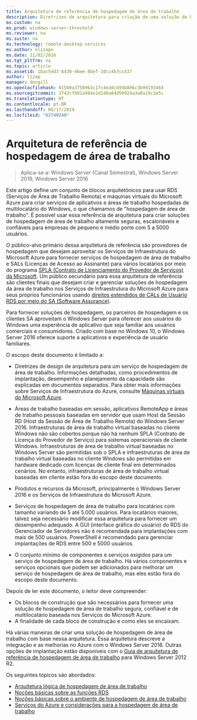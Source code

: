 ```yaml
---
title: Arquitetura de referência de hospedagem de área de trabalho
description: Diretrizes de arquitetura para criação de uma solução de hospedagem de área de trabalho com o RDS e o Azure.
ms.custom: na
ms.prod: windows-server-threshold
ms.reviewer: na
ms.suite: na
ms.technology: remote-desktop-services
ms.author: elizapo
ms.date: 11/02/2016
ms.tgt_pltfrm: na
ms.topic: article
ms.assetid: 1bac5dd3-8430-46ee-8bef-10cc4b7cc437
author: lizap
manager: dongill
ms.openlocfilehash: 01560a3758963c17c4ea0cb94b806c3b99193464
ms.sourcegitcommit: 3743cf691a984e1d140a04d50924a3a0a19c3e5c
ms.translationtype: HT
ms.contentlocale: pt-BR
ms.lasthandoff: 06/17/2019
ms.locfileid: "63749240"
---
```

# <a name="desktop-hosting-reference-architecture"></a>Arquitetura de referência de hospedagem de área de trabalho

>Aplica-se a: Windows Server (Canal Semestral), Windows Server 2019, Windows Server 2016

Este artigo define um conjunto de blocos arquitetônicos para usar RDS (Serviços de Área de Trabalho Remota) e máquinas virtuais do Microsoft Azure para criar serviços de aplicativos e áreas de trabalho hospedadas de multilocatário do Windows, o que chamamos de "hospedagem de área de trabalho". É possível usar essa referência de arquitetura para criar soluções de hospedagem de área de trabalho altamente seguras, escalonáveis e confiáveis para empresas de pequeno e médio porte com 5 a 5000 usuários.    
  
O público-alvo primário dessa arquitetura de referência são provedores de hospedagem que desejam aproveitar os Serviços de Infraestrutura do Microsoft Azure para fornecer serviços de hospedagem de área de trabalho e SALs (Licenças de Acesso ao Assinante) para vários locatários por meio do programa [SPLA (Contrato de Licenciamento do Provedor de Serviços) da Microsoft](https://www.microsoft.com/hosting/en/us/licensing/splabenefits.aspx). Um público secundário para essa arquitetura de referência são clientes finais que desejam criar e gerenciar soluções de hospedagem da área de trabalho nos Serviços de Infraestrutura do Microsoft Azure para seus próprios funcionários usando [direitos estendidos de CALs de Usuário RDS por meio do SA (Software Assurance)](https://download.microsoft.com/download/6/B/A/6BA3215A-C8B5-4AD1-AA8E-6C93606A4CFB/Windows_Server_2012_R2_Remote_Desktop_Services_Licensing_Datasheet.pdf).   
  
Para fornecer soluções de hospedagem, os parceiros de hospedagem e os clientes SA aproveitam o Windows Server para oferecer aos usuários do Windows uma experiência de aplicativo que seja familiar aos usuários comerciais e consumidores. Criado com base no Windows 10, o Windows Server 2016 oferece suporte a aplicativos e experiência de usuário familiares.    
  
O escopo deste documento é limitado a:   
  
* Diretrizes de design de arquitetura para um serviço de hospedagem de área de trabalho. Informações detalhadas, como procedimentos de implantação, desempenho e planejamento da capacidade são explicadas em documentos separados. Para obter mais informações sobre Serviços de Infraestrutura do Azure, consulte [Máquinas virtuais do Microsoft Azure](https://azure.microsoft.com/documentation/services/virtual-machines/).   
  
* Áreas de trabalho baseadas em sessão, aplicativos RemoteApp e áreas de trabalho pessoais baseadas em servidor que usam Host da Sessão RD (Host da Sessão de Área de Trabalho Remota) do Windows Server 2016. Infraestruturas de área de trabalho virtual baseadas no cliente Windows não são cobertos porque não há nenhum SPLA (Contrato de Licença do Provedor de Serviço) para sistemas operacionais de cliente Windows. Infraestruturas de área de trabalho virtual baseadas no Windows Server são permitidas sob o SPLA e infraestruturas de área de trabalho virtual baseadas no cliente Windows são permitidas em hardware dedicado com licenças de cliente final em determinados cenários. No entanto, infraestruturas de área de trabalho virtual baseadas em cliente estão fora do escopo deste documento.   
  
* Produtos e recursos da Microsoft, principalmente o Windows Server 2016 e os Serviços de Infraestrutura do Microsoft Azure.   
  
* Serviços de hospedagem de área de trabalho para locatários com tamanho variando de 5 até 5.000 usuários.   Para locatários maiores, talvez seja necessário modificar essa arquitetura para fornecer um desempenho adequado. A GUI (interface gráfica do usuário) do RDS do Gerenciador de Servidores não é recomendada para implantações com mais de 500 usuários. PowerShell é recomendado para gerenciar implantações de RDS entre 500 e 5000 usuários.   
  
* O conjunto mínimo de componentes e serviços exigidos para um serviço de hospedagem de área de trabalho. Há vários componentes e serviços opcionais que podem ser adicionados para melhorar um serviço de hospedagem de área de trabalho, mas eles estão fora do escopo deste documento.    
  
Depois de ler este documento, o leitor deve compreender:   
- Os blocos de construção que são necessários para fornecer uma solução de hospedagem de área de trabalho segura, confiável e de multilocatário baseada nos Serviços do Microsoft Azure.  
- A finalidade de cada bloco de construção e como eles se encaixam.  
  
Há várias maneiras de criar uma solução de hospedagem de área de trabalho com base nessa arquitetura. Essa arquitetura descreve a integração e as melhorias no Azure com o Windows Server 2016. Outras opções de implantação estão disponíveis com o [Guia de arquitetura de referência de hospedagem de área de trabalho](https://go.microsoft.com/fwlink/p/?LinkId=517389) para Windows Server 2012 R2.    
  
Os seguintes tópicos são abordados:  
- [Arquitetura lógica de hospedagem de área de trabalho](Desktop-hosting-logical-architecture.md)  
- [Noções básicas sobre as funções RDS](Understanding-RDS-roles.md)
- [Noções básicas sobre o ambiente de hospedagem de área de trabalho](Understanding-the-desktop-hosting-environment.md)  
- [Serviços do Azure e considerações para a hospedagem de área de trabalho](Azure-services-and-considerations-for-desktop-hosting.md)
  
 


